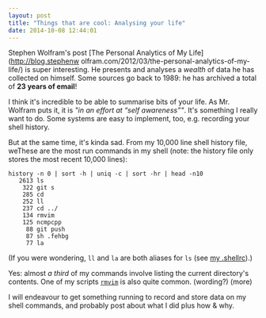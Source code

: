 ```yaml
---
layout: post
title: "Things that are cool: Analysing your life"
date: 2014-10-08 12:44:01
---
```


Stephen Wolfram's post [The Personal Analytics of My Life](http://blog.stephenw
olfram.com/2012/03/the-personal-analytics-of-my-life/) is super interesting.
He presents and analyses a *wealth* of data he has collected on himself. Some
sources go back to 1989: he has archived a total of **23 years of email**!

I think it's incredible to be able to summarise bits of your life. As Mr.
Wolfram puts it, it is *"in an effort at “self awareness”"*. It's something I
really want to do. Some systems are easy to implement, too, e.g. recording your
shell history.

But at the same time, it's kinda sad. From my 10,000 line shell history file,
weThese are the most run commands in my
shell (note: the history file only stores the most recent 10,000 lines):

    history -n 0 | sort -h | uniq -c | sort -hr | head -n10
       2613 ls
        322 git s
        285 cd
        252 ll
        237 cd ../
        134 rmvim
        125 ncmpcpp
         88 git push
         87 sh .fehbg
         77 la

(If you were wondering, `ll` and `la` are both aliases for `ls` (see [my
.shellrc](LINK)).)

Yes: almost *a third* of my commands involve listing the current directory's
contents. One of my scripts [`rmvim`](https://github.com/raehik/rmvim) is also
quite common. (wording?) (more)

I will endeavour to get something running to record and store data on my shell
commands, and probably post about what I did plus how & why.
